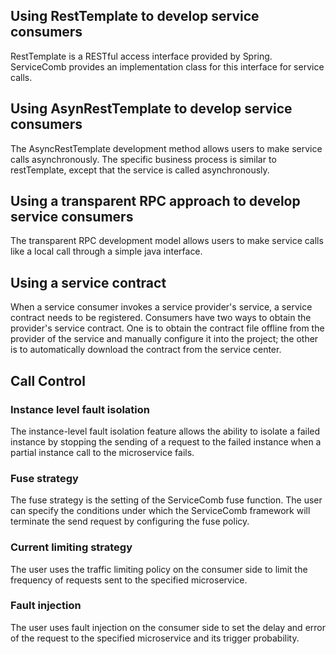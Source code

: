 ## Using RestTemplate to develop service consumers
RestTemplate is a RESTful access interface provided by Spring. ServiceComb provides an implementation class for this interface for service calls.

## Using AsynRestTemplate to develop service consumers
The AsyncRestTemplate development method allows users to make service calls asynchronously. The specific business process is similar to restTemplate, except that the service is called asynchronously.

## Using a transparent RPC approach to develop service consumers

The transparent RPC development model allows users to make service calls like a local call through a simple java interface.

## Using a service contract
When a service consumer invokes a service provider's service, a service contract needs to be registered. Consumers have two ways to obtain the provider's service contract. One is to obtain the contract file offline from the provider of the service and manually configure it into the project; the other is to automatically download the contract from the service center.

## Call Control

### Instance level fault isolation
The instance-level fault isolation feature allows the ability to isolate a failed instance by stopping the sending of a request to the failed instance when a partial instance call to the microservice fails.

### Fuse strategy
The fuse strategy is the setting of the ServiceComb fuse function. The user can specify the conditions under which the ServiceComb framework will terminate the send request by configuring the fuse policy.

### Current limiting strategy
The user uses the traffic limiting policy on the consumer side to limit the frequency of requests sent to the specified microservice.

### Fault injection
The user uses fault injection on the consumer side to set the delay and error of the request to the specified microservice and its trigger probability.